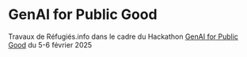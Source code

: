 # GenAI for Public Good
Travaux de Réfugiés.info dans le cadre du Hackathon [GenAI for Public Good](https://alliance.numerique.gouv.fr/hackathon/ai-action-summit/) du 5-6 février 2025
